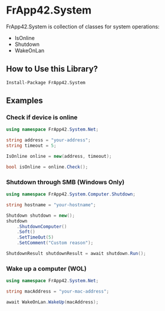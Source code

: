﻿# FrApp42.System

FrApp42.System is collection of classes for system operations:
* IsOnline
* Shutdown
* WakeOnLan

## How to Use this Library?

```nuget
Install-Package FrApp42.System
```

## Examples

### Check if device is online

```csharp
using namespace FrApp42.System.Net;

string address = "your-address";
string timeout = 5;

IsOnline online = new(address, timeout);

bool isOnline = online.Check();
```

### Shutdown through SMB (Windows Only)

```csharp
using namespace FrApp42.System.Computer.Shutdown;

string hostname = "your-hostname";

Shutdown shutdown = new();
shutdown
	.ShutdownComputer()
	.Soft()
	.SetTimeOut(5)
	.SetComment("Custom reason");

ShutdownResult shutdownResult = await shutdown.Run();
```

### Wake up a computer (WOL)

```csharp
using namespace FrApp42.System.Net;

string macAddress = "your-mac-address";

await WakeOnLan.WakeUp(macAddress);
```
